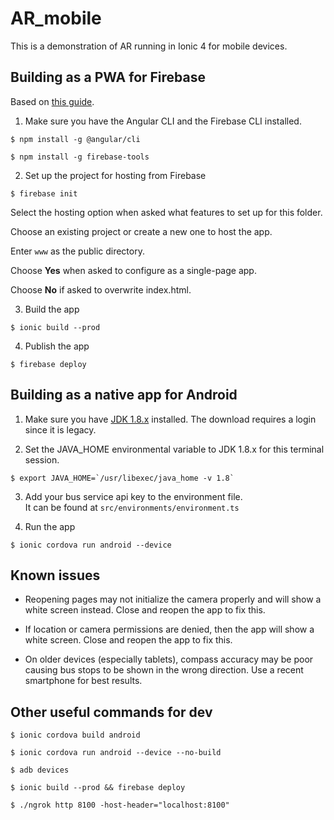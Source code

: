 # AR_mobile

This is a demonstration of AR running in Ionic 4 for mobile devices.

## Building as a PWA for Firebase

Based on [this guide](https://ionicframework.com/docs/angular/pwa).

1. Make sure you have the Angular CLI and the Firebase CLI installed.

`$ npm install -g @angular/cli`

`$ npm install -g firebase-tools`

2. Set up the project for hosting from Firebase

`$ firebase init`

Select the hosting option when asked what features to set up for this folder.

Choose an existing project or create a new one to host the app.

Enter `www` as the public directory.

Choose **Yes** when asked to configure as a single-page app.

Choose **No** if asked to overwrite index.html.

3. Build the app

`$ ionic build --prod`

4. Publish the app

`$ firebase deploy`

## Building as a native app for Android

1. Make sure you have
[JDK 1.8.x](https://www.oracle.com/technetwork/java/javase/downloads/jdk8-downloads-2133151.html)
installed. The download requires a login since it is legacy.
<!-- http://bugmenot.com/view/oracle.com -->

2. Set the JAVA_HOME environmental variable to JDK 1.8.x for this terminal
session.

`` $ export JAVA_HOME=`/usr/libexec/java_home -v 1.8` ``

3. Add your bus service api key to the environment file.<br>It can be found at
`src/environments/environment.ts`

4. Run the app

`$ ionic cordova run android --device`

## Known issues

- Reopening pages may not initialize the camera properly and will show a white
screen instead. Close and reopen the app to fix this.

- If location or camera permissions are denied, then the app will show a white
screen. Close and reopen the app to fix this.

- On older devices (especially tablets), compass accuracy may be poor causing
bus stops to be shown in the wrong direction. Use a recent smartphone for best
results.

## Other useful commands for dev

`$ ionic cordova build android`

`$ ionic cordova run android --device --no-build`

`$ adb devices`

`$ ionic build --prod && firebase deploy`

`$ ./ngrok http 8100 -host-header="localhost:8100"`
